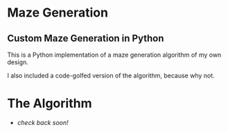 Maze Generation
==============

Custom Maze Generation in Python
--------------

This is a Python implementation of a maze generation algorithm of my own design.

I also included a code-golfed version of the algorithm, because why not.

# The Algorithm

  * _check back soon!_
